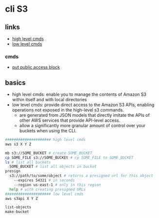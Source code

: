 # cli S3

## links

- [high level cmds](https://docs.aws.amazon.com/cli/latest/userguide/cli-services-s3-commands.html)
- [low level cmds](https://docs.aws.amazon.com/cli/latest/userguide/cli-services-s3-apicommands.html)

### cmds

- [put public access block](https://awscli.amazonaws.com/v2/documentation/api/latest/reference/s3api/put-public-access-block.html)

## basics

- high level cmds: enable you to manage the contents of Amazon S3 within itself and with local directories
- low level cmds: provide direct access to the Amazon S3 APIs, enabling operations not exposed in the high-level s3 commands.
  - are generated from JSON models that directly imitate the APIs of other AWS services that provide API-level access.
  - allow a significantly more granular amount of control over your buckets when using the CLI.

```sh
##################### high level cmds
aws s3 X Y Z

mb s3://SOME_BUCKET # create SOME_BUCKET
cp SOME_FILE s3://SOME_BUCKEt # cp SOME_FILE to SOME_BUCKET
ls # list all buckets
  SOME_BUCKET # list all objects in bucket
presign
  s3://path/to/some/object # returns a presigned url for this object
    --expires 54321 # in seconds
    --region us-east-1 # only in this region
  help # with creating presigned URLs
##################### low level cmds
aws s3api X Y Z

list-objects
make-bucket
```
